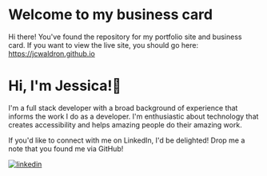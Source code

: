 
# Welcome to my business card

Hi there! You've found the repository for my portfolio site and business card. If you want to view the live site, you should go here: https://jcwaldron.github.io



# Hi, I'm Jessica!👋
I'm a full stack developer with a broad background of experience that informs the work I do as a developer. I'm enthusiastic about technology that creates accessibility and helps amazing people do their amazing work.

If you'd like to connect with me on LinkedIn, I'd be delighted! Drop me a note that you found me via GitHub!

[![linkedin](https://img.shields.io/badge/linkedin-0A66C2?style=for-the-badge&logo=linkedin&logoColor=white)](https://www.linkedin.com/in/jessica-c-waldron)